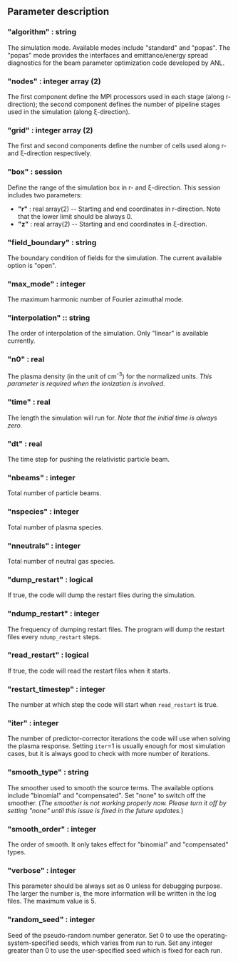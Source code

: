 ## Parameter description

### **"algorithm"** : string
The simulation mode. Available modes include "standard" and "popas". The "popas" mode provides the interfaces and emittance/energy spread diagnostics for the beam parameter optimization code developed by ANL.

### **"nodes"** : integer array (2)
The first component define the MPI processors used in each stage (along r-direction); the second component defines the number of pipeline stages used in the simulation (along &xi;-direction).

### **"grid"** : integer array (2)
The first and second components define the number of cells used along r- and &xi;-direction respectively.

### **"box"** : session
Define the range of the simulation box in r- and &xi;-direction. This session includes two parameters:
- **"r"** : real array(2) -- Starting and end coordinates in r-direction. Note that the lower limit should be always 0.
- **"z"** : real array(2) -- Starting and end coordinates in &xi;-direction.

### **"field_boundary"** : string
The boundary condition of fields for the simulation. The current available option is "open".

### **"max_mode"** : integer
The maximum harmonic number of Fourier azimuthal mode.

### **"interpolation"** :: string
The order of interpolation of the simulation. Only "linear" is available currently.

### **"n0"** : real
The plasma density (in the unit of cm<sup>-3</sup>) for the normalized units. _This parameter is required when the ionization is involved_.

### **"time"** : real
The length the simulation will run for. _Note that the initial time is always zero._

### **"dt"** : real
The time step for pushing the relativistic particle beam.

### **"nbeams"** : integer
Total number of particle beams.

### **"nspecies"** : integer
Total number of plasma species.

### **"nneutrals"** : integer
Total number of neutral gas species.

### **"dump_restart"** : logical
If true, the code will dump the restart files during the simulation.

### **"ndump_restart"** : integer
The frequency of dumping restart files. The program will dump the restart files every `ndump_restart` steps.

### **"read_restart"** : logical
If true, the code will read the restart files when it starts.

### **"restart_timestep"** : integer
The number at which step the code will start when `read_restart` is true.

### **"iter"** : integer
The number of predictor-corrector iterations the code will use when solving the plasma response. Setting `iter`=1 is usually enough for most simulation cases, but it is always good to check with more number of iterations.

### **"smooth_type"** : string
The smoother used to smooth the source terms. The available options include "binomial" and "compensated". Set "none" to switch off the smoother. (_The smoother is not working properly now. Please turn it off by setting "none" until this issue is fixed in the future updates._)

### **"smooth_order"** : integer
The order of smooth. It only takes effect for "binomial" and "compensated" types.

### **"verbose"** : integer
This parameter should be always set as 0 unless for debugging purpose. The larger the number is, the more information will be written in the log files. The maximum value is 5.

### **"random_seed"** : integer
Seed of the pseudo-random number generator. Set 0 to use the operating-system-specified seeds, which varies from run to run. Set any integer greater than 0 to use the user-specified seed which is fixed for each run.
